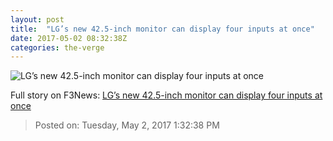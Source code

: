 ```yaml
---
layout: post
title:  "LG’s new 42.5-inch monitor can display four inputs at once"
date: 2017-05-02 08:32:38Z
categories: the-verge
---
```


![LG’s new 42.5-inch monitor can display four inputs at once](https://cdn0.vox-cdn.com/thumbor/KsEw7Ysbpvn4FbeRzs0QEH5X3x0=/0x112:850x590/1600x900/cdn0.vox-cdn.com/uploads/chorus_image/image/54573587/img_001.0.jpg)




Full story on F3News: [LG’s new 42.5-inch monitor can display four inputs at once](http://www.f3nws.com/n/tTkKpB)

> Posted on: Tuesday, May 2, 2017 1:32:38 PM
